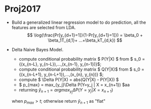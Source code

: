 # Proj2017
- Build a generalized linear regression model to do prediction, all the features are selected from LDA.
$$ \log(\frac{Pr[y_{d+1}=1]}{1-Pr[y_{d+1}=1]}) = \beta_0 + \beta_1T_{d,1}+ ...+\beta_kT_{d,k}) $$

- Delta Naive Bayes Model.
  - compute conditional probability matrix $ P(Y|X) $ from $ s_0 = \{(x_{n-L}, y_{n-L}),...,(x_{n-1}, y_{n-1})\}$;
  - compute conditional probability matrix $ Q(Y|X)$ from $ s_0 = \{(x_{n-L+1}, y_{n-L+1}),...,(x_{n}, y_{n})\} $;
  - compute $ \Delta P(Y|X) = abs(Q(Y|X) - P(Y|X)) $
  - $ p_{max} = max_{y_j}\Delta P(Y=y_j | X = x_{n+1}) $aa
  - returning $\hat{y}_{n+1} = arg max_{y_j} \Delta P(Y=y_j | X = x_{n+1})$
  
  when $p_{max}>t$; 
  otherwise return $\hat{y}_{n+1}$ as "flat"
